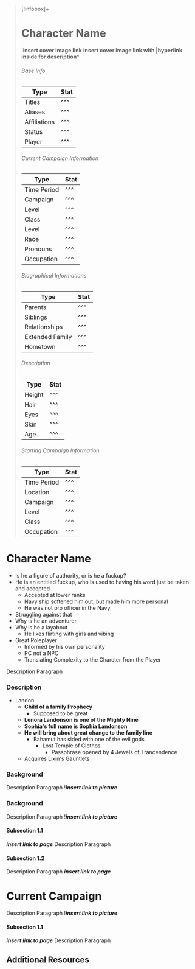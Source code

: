 > [!infobox]+
> # Character Name
> !**insert cover image link**
> **insert cover image link with |hyperlink inside for description***
> ###### Base Info
> Type |  Stat |
> ---|---|
> Titles | ^^^ |
> Aliases | ^^^ |
> Affiliations | ^^^ |
> Status | ^^^ |
> Player | ^^^ |
> ###### Current Campaign Information
> Type |  Stat |
> ---|---|
> Time Period | ^^^ |
> Campaign | ^^^ |
> Level | ^^^ |
> Class | ^^^ |
> Level | ^^^ |
> Race | ^^^ |
>Pronouns | ^^^ |
> Occupation | ^^^ |
> ###### Biographical Informations
> Type |  Stat | 
> ---|---|
> Parents | ^^^ |
> Siblings | ^^^ |
> Relationships | ^^^ |
> Extended Family | ^^^ |
> Hometown | ^^^ |
> ###### Description
> Type |  Stat | 
> ---|---|
> Height | ^^^ |
> Hair | ^^^ |
> Eyes | ^^^ |
> Skin | ^^^ |
> Age | ^^^ |
> ###### Starting Campaign Information
> Type |  Stat |
> ---|---|
> Time Period | ^^^ |
> Location | ^^^ |
> Campaign | ^^^ |
> Level | ^^^ |
> Class | ^^^ |
>Occupation | ^^^ |


# Character Name
- Is he a figure of authority, or is he a fuckup?
- He is an entitled fuckup, who is used to having his word just be taken and accepted
	- Accepted at lower ranks
	- Navy ship softened him out, but made him more personal
	- He was not pro officer in the Navy
- Struggling against that
- Why is he an adventurer
- Why is he a layabout
	- He likes flirting with girls and vibing
- Great Roleplayer
	- Informed by his own personality
	- PC not a NPC
	- Translating Complexity to the Charcter from the Player

Description Paragraph

### Description
- Landon
	- **Child of a family Prophecy**
		- Supposed to be great
	- **Lenora Landonson is one of the Mighty Nine**
	- **Sophia's full name is Sophia Landonson**
	- **He will bring about great change to the family line**
		- Bahamut has sided with one of the evil gods
			- Lost Temple of Clothos
				- Passphrase opened by 4 Jewels of Trancendence
	- Acquires Lixin's Gauntlets

### Background
Description Paragraph
!***insert link to picture***

### Background
Description Paragraph
!***insert link to picture***

#### Subsection 1.1
***insert link to page***
Description Paragraph

#### Subsection 1.2
Description Paragraph
***insert link to page***

# Current Campaign
Description Paragraph
!***insert link to picture***

#### Subsection 1.1
***insert link to page***
Description Paragraph


## Additional Resources

